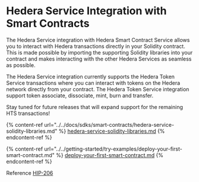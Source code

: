 # Hedera Service Integration with Smart Contracts

The Hedera Service integration with Hedera Smart Contract Service allows you to interact with Hedera transactions directly in your Solidity contract. This is made possible by importing the supporting Solidity libraries into your contract and makes interacting with the other Hedera Services as seamless as possible.

The Hedera Service integration currently supports the Hedera Token Service transactions where you can interact with tokens on the Hedera network directly from your contract. The Hedera Token Service integration support token associate, dissociate, mint, burn and transfer.

Stay tuned for future releases that will expand support for the remaining HTS transactions!

{% content-ref url="../../docs/sdks/smart-contracts/hedera-service-solidity-libraries.md" %}
[hedera-service-solidity-libraries.md](../../docs/sdks/smart-contracts/hedera-service-solidity-libraries.md)
{% endcontent-ref %}

{% content-ref url="../../getting-started/try-examples/deploy-your-first-smart-contract.md" %}
[deploy-your-first-smart-contract.md](../../getting-started/try-examples/deploy-your-first-smart-contract.md)
{% endcontent-ref %}

Reference [HIP-206](https://hips.hedera.com/hip/hip-206)
